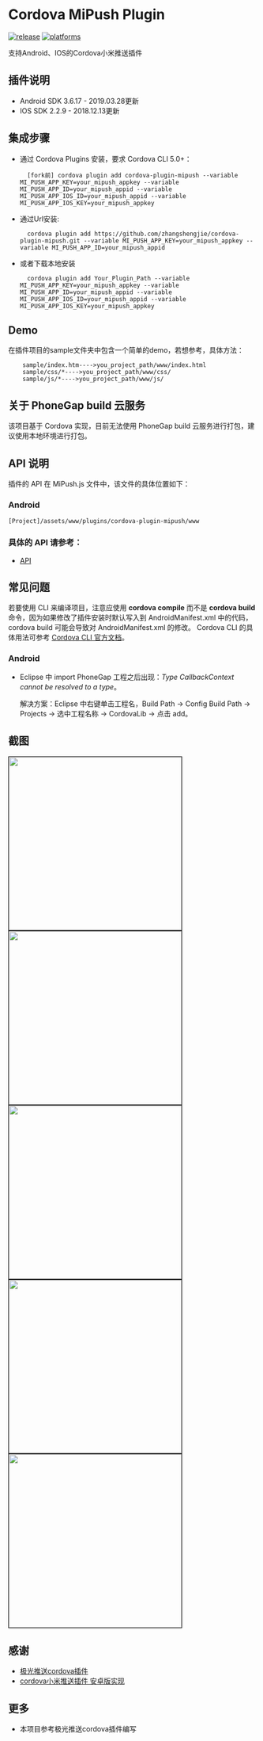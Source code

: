 # Cordova MiPush Plugin

[![release](https://img.shields.io/badge/release-0.1.0-blue.svg)](https://github.com/wenin819/cordova-plugin-mipush)
[![platforms](https://img.shields.io/badge/platforms-Android-lightgrey.svg)](https://github.com/wenin819/cordova-plugin-mipush)

支持Android、IOS的Cordova小米推送插件

## 插件说明

- Android SDK 3.6.17 - 2019.03.28更新
- IOS SDK 2.2.9 - 2018.12.13更新

## 集成步骤

- 通过 Cordova Plugins 安装，要求 Cordova CLI 5.0+：
		
		[fork前] cordova plugin add cordova-plugin-mipush --variable MI_PUSH_APP_KEY=your_mipush_appkey --variable MI_PUSH_APP_ID=your_mipush_appid --variable MI_PUSH_APP_IOS_ID=your_mipush_appid --variable MI_PUSH_APP_IOS_KEY=your_mipush_appkey

- 通过Url安装:
	
		cordova plugin add https://github.com/zhangshengjie/cordova-plugin-mipush.git --variable MI_PUSH_APP_KEY=your_mipush_appkey --variable MI_PUSH_APP_ID=your_mipush_appid

- 或者下载本地安装

		cordova plugin add Your_Plugin_Path --variable MI_PUSH_APP_KEY=your_mipush_appkey --variable MI_PUSH_APP_ID=your_mipush_appid --variable MI_PUSH_APP_IOS_ID=your_mipush_appid --variable MI_PUSH_APP_IOS_KEY=your_mipush_appkey

## Demo

在插件项目的sample文件夹中包含一个简单的demo，若想参考，具体方法：
		
		sample/index.htm---->you_project_path/www/index.html
		sample/css/*---->you_project_path/www/css/
		sample/js/*---->you_project_path/www/js/

## 关于 PhoneGap build 云服务

该项目基于 Cordova 实现，目前无法使用 PhoneGap build 云服务进行打包，建议使用本地环境进行打包。

## API 说明

插件的 API 在 MiPush.js 文件中，该文件的具体位置如下：

### Android
	[Project]/assets/www/plugins/cordova-plugin-mipush/www

### 具体的 API 请参考：

- [API](/doc/api.md)

## 常见问题

若要使用 CLI 来编译项目，注意应使用 **cordova compile** 而不是 **cordova build** 命令，因为如果修改了插件安装时默认写入到 AndroidManifest.xml
中的代码，cordova build 可能会导致对 AndroidManifest.xml 的修改。
Cordova CLI 的具体用法可参考 [Cordova CLI 官方文档](https://cordova.apache.org/docs/en/latest/reference/cordova-cli/index.html)。

### Android

- Eclipse 中 import PhoneGap 工程之后出现：*Type CallbackContext cannot be resolved to a type*。

  解决方案：Eclipse 中右键单击工程名，Build Path -> Config Build Path -> Projects -> 选中工程名称 -> CordovaLib -> 点击 add。

## 截图

<img src="./images/1.jpg" width="350" style="margin-right: 10px;border: 1px solid #000000" />
<img src="./images/2.jpg" width="350" style="margin-right: 10px;border: 1px solid #000000" />
<img src="./images/3.jpg" width="350" style="margin-right: 10px;border: 1px solid #000000" />
<img src="./images/4.jpg" width="350" style="margin-right: 10px;border: 1px solid #000000" />
<img src="./images/5.jpg" width="350" style="margin-right: 10px;border: 1px solid #000000" />

## 感谢

- [极光推送cordova插件](https://github.com/jpush/jpush-phonegap-plugin)
- [cordova小米推送插件 安卓版实现](https://github.com/ParadiseHell/mipush-cordova-plugin)


## 更多

- 本项目参考极光推送cordova插件编写

